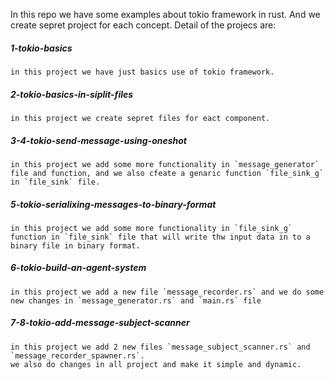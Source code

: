In this repo we have some examples about tokio framework in rust. And we create sepret project for each concept.
Detail of the projecs are:

##### 1-tokio-basics
    in this project we have just basics use of tokio framework.

##### 2-tokio-basics-in-siplit-files
    in this project we create sepret files for eact component.

##### 3-4-tokio-send-message-using-oneshot
    in this project we add some more functionality in `message_generator` file and function, and we also cfeate a genaric function `file_sink_g` in `file_sink` file. 

##### 5-tokio-serialixing-messages-to-binary-format
    in this project we add some more functionality in `file_sink_g` function in `file_sink` file that will write thw input data in to a binary file in binary format.

##### 6-tokio-build-an-agent-system
    in this project we add a new file `message_recorder.rs` and we do some new changes in `message_generator.rs` and `main.rs` file

##### 7-8-tokio-add-message-subject-scanner
    in this project we add 2 new files `message_subject_scanner.rs` and `message_recorder_spawner.rs`.
    we also do changes in all project and make it simple and dynamic.